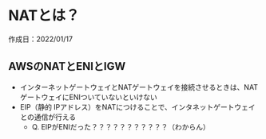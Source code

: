 # NATとは？
作成日：2022/01/17


## AWSのNATとENIとIGW
- インターネットゲートウェイとNATゲートウェイを接続させるときは、NATゲートウェイにENIついていないといけない
- EIP（静的 IPアドレス）をNATにつけることで、インタネットゲートウェイとの通信が行える
  - Q. EIPがENIだった？？？？？？？？？？？（わからん） 
